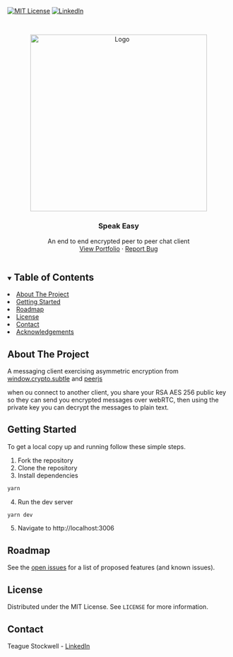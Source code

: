 [![MIT License][license-shield]][license-url]
[![LinkedIn][linkedin-shield]][linkedin-url]

[license-shield]: https://img.shields.io/github/license/teaguestockwell/speak-easy.svg
[license-url]: https://github.com/teaguestockwell/speak-easy/blob/master/licence.txt
[linkedin-shield]: https://img.shields.io/badge/-LinkedIn-black.svg?logo=linkedin&colorB=555
[linkedin-url]: https://www.linkedin.com/in/teague-stockwell/

<!-- PROJECT LOGO -->
<br />
<p align="center">
  <a href="https://github.com/teaguestockwell/speak-easy">
    <img src="https://user-images.githubusercontent.com/71202372/183279390-33800f61-abbe-4bf7-b174-86fe7b553acc.png" alt="Logo" height="400">
  </a>

  <h3 align="center">Speak Easy</h3>

  <p align="center">
    An end to end encrypted peer to peer chat client
    <br />
    <a href="https://github.com/teaguestockwell/speak-easy">View Portfolio</a>
    ·
    <a href="https://github.com/teaguestockwell/speak-easy/issues">Report Bug</a>
  </p>
</p>

<!-- TABLE OF CONTENTS -->
<details open="open">
  <summary><h2 style="display: inline-block">Table of Contents</h2></summary>
    <li><a href="#about-the-project">About The Project</a></li>
    <li><a href="#getting-started">Getting Started</a></li>
    <li><a href="#roadmap">Roadmap</a></li>
    <li><a href="#license">License</a></li>
    <li><a href="#contact">Contact</a></li>
    <li><a href="#acknowledgements">Acknowledgements</a></li>
</details>

<!-- ABOUT THE PROJECT -->

## About The Project
A messaging client exercising asymmetric encryption from [window.crypto.subtle](https://developer.mozilla.org/en-US/docs/Web/API/SubtleCrypto) and [peerjs](https://github.com/peers/peerjs)

when ou connect to another client, you share your RSA AES 256 public key so they can send you encrypted messages over webRTC, then using the private key you can decrypt the messages to plain text.

## Getting Started

To get a local copy up and running follow these simple steps.

1. Fork the repository
2. Clone the repository
3. Install dependencies

```sh
yarn
```

4. Run the dev server

```sh
yarn dev
```

5. Navigate to http://localhost:3006

## Roadmap

See the [open issues](https://github.com/teaguestockwell/speak-easy/issues) for a list of proposed features (and known issues).

## License

Distributed under the MIT License. See `LICENSE` for more information.

## Contact

Teague Stockwell - [LinkedIn](https://www.linkedin.com/in/teague-stockwell)